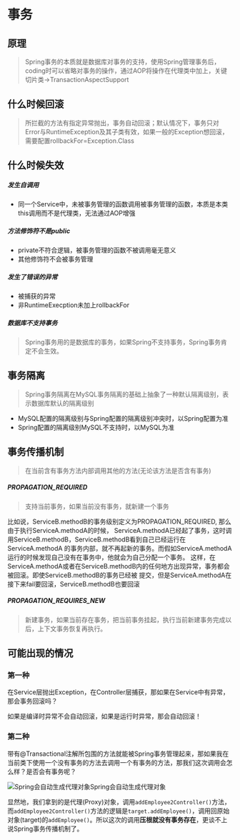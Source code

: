 # 事务

## 原理
> Spring事务的本质就是数据库对事务的支持，使用Spring管理事务后，coding时可以省略对事务的操作，通过AOP将操作在代理类中加上，关键切片类->TransactionAspectSupport

## 什么时候回滚

>   所拦截的方法有指定异常抛出，事务自动回滚；默认情况下，事务只对Error与RuntimeException及其子类有效，如果一般的Exception想回滚，需要配置rollbackFor=Exception.Class

## 什么时候失效

##### 发生自调用

*   同一个Service中，未被事务管理的函数调用被事务管理的函数，本质是本类this调用而不是代理类，无法通过AOP增强

##### 方法修饰符不是public

*   private不符合逻辑，被事务管理的函数不被调用毫无意义
*   其他修饰符不会被事务管理

##### 发生了错误的异常

*   被捕获的异常
*   非RuntimeExecption未加上rollbackFor

##### 数据库不支持事务

>   Spring事务用的是数据库的事务，如果Spring不支持事务，Spring事务肯定不会生效。

## 事务隔离

>   Spring事务隔离在MySQL事务隔离的基础上抽象了一种默认隔离级别，表示数据库默认的隔离级别

*   MySQL配置的隔离级别与Spring配置的隔离级别冲突时，以Spring配置为准
*   Spring配置的隔离级别MySQL不支持时，以MySQL为准

## 事务传播机制

> 在当前含有事务方法内部调用其他的方法(无论该方法是否含有事务)

##### PROPAGATION_REQUIRED

>   支持当前事务，如果当前没有事务，就新建一个事务

比如说，ServiceB.methodB的事务级别定义为PROPAGATION_REQUIRED, 那么由于执行ServiceA.methodA的时候，
ServiceA.methodA已经起了事务，这时调用ServiceB.methodB，ServiceB.methodB看到自己已经运行在ServiceA.methodA
的事务内部，就不再起新的事务。而假如ServiceA.methodA运行的时候发现自己没有在事务中，他就会为自己分配一个事务。
这样，在ServiceA.methodA或者在ServiceB.methodB内的任何地方出现异常，事务都会被回滚。即使ServiceB.methodB的事务已经被
提交，但是ServiceA.methodA在接下来fail要回滚，ServiceB.methodB也要回滚



##### PROPAGATION_REQUIRES_NEW

>   新建事务，如果当前存在事务，把当前事务挂起，执行当前新建事务完成以后，上下文事务恢复再执行。







## 可能出现的情况
### 第一种
在Service层抛出Exception，在Controller层捕获，那如果在Service中有异常，那会事务回滚吗？

如果是编译时异常不会自动回滚，如果是运行时异常，那会自动回滚！
### 第二种
带有@Transactional注解所包围的方法就能被Spring事务管理起来，那如果我在当前类下使用一个没有事务的方法去调用一个有事务的方法，那我们这次调用会怎么样？是否会有事务呢？

![Spring会自动生成代理对象](https://mmbiz.qpic.cn/mmbiz_png/2BGWl1qPxib3icByoHrJW0micXhLLaMqUZ6VDo6CZg2cfBDIIv0ic6xDRT8ulbM6zjbE1UsmHU101LyZHFVEY3dHUQ/640?wx_fmt=png&tp=webp&wxfrom=5&wx_lazy=1&wx_co=1)Spring会自动生成代理对象

显然地，我们拿到的是代理(Proxy)对象，调用`addEmployee2Controller()`方法，而`addEmployee2Controller()`方法的逻辑是`target.addEmployee()`，调用回原始对象(target)的`addEmployee()`。所以这次的调用**压根就没有事务存在**，更谈不上说Spring事务传播机制了。

